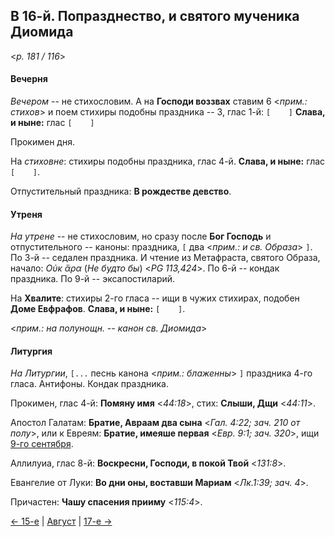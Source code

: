 
## В 16-й. Попразднество, и святого мученика Диомида

<*p. 181 / 116*>

#### Вечерня

*Вечером* -- не стихословим. А на **Господи воззвах** ставим 6 <*прим.: стихов*> и поем стихиры подобны 
праздника -- 3, глас 1-й: `[    ]` **Слава, и ныне:** глас `[    ]`

Прокимен дня.

На *стиховне*: стихиры подобны праздника, глас 4-й. **Слава, и ныне:** глас `[    ]`. 

Отпустительный праздника: **В рождестве девство**.

#### Утреня

*На утрене* -- не стихословим, но сразу после **Бог Господь** и отпустительного -- каноны: 
праздника, `[` два <*прим.: и св. Образа*> `]`. 
По 3-й -- седален праздника. И чтение из Метафраста, святого Образа, начало: *Οὐκ ἄρα* (*Не будто бы*) <*PG 113,424*>. 
По 6-й -- кондак праздника. 
По 9-й -- эксапостиларий.

На **Хвалите**: стихиры 2-го гласа -- ищи в чужих стихирах, подобен **Доме Евфрафов**. 
**Слава, и ныне:** `[    ]`. 

<*прим.: на полунощн. -- канон св. Диомида*>

#### Литургия

*На Литургии*, `[...` песнь канона <*прим.: блаженны*> `]` праздника 4-го гласа. 
Антифоны. Кондак праздника. 

Прокимен, глас 4-й: **Помяну имя** <*44:18*>, стих: **Слыши, Дщи** <*44:11*>. 

Апостол Галатам: **Братие, Авраам два сына** <*Гал. 4:22; зач. 210 от полу*>,
или к Евреям: **Братие, имеяше первая** <*Евр. 9:1; зач. 320*>, ищи [9-го сентября](../09_september/09_09_MES.ru.md). 

Аллилуиа, глас 8-й: **Воскресни, Господи, в покой Твой** <*131:8*>. 

Евангелие от Луки: **Во дни оны, воставши Мариам** <*Лк.1:39; зач. 4*>.

Причастен: **Чашу спасения прииму** <*115:4*>.

[← 15-е](08_15_MES.ru.md) | [Август](README.md#16-й) | [17-е →](08_17_MES.ru.md)
